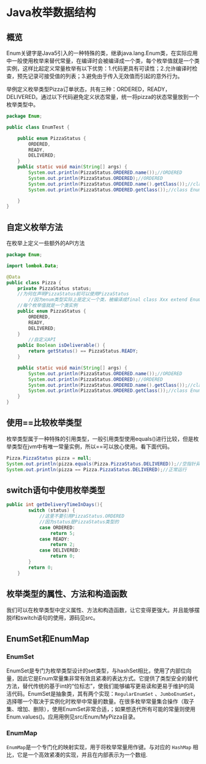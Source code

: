 # Java枚举数据结构

## 概览

Enum关键字是Java5引入的一种特殊的类，继承java.lang.Enum类，在实际应用中一般使用枚举来替代常量，在编译时会被编译成一个类，每个枚举值就是一个类实例，这样比起定义常量枚举有以下优势：1.代码更具有可读性；2.允许编译时检查，预先记录可接受值的列表；3.避免由于传入无效值而引起的意外行为。



举例定义枚举类型Pizza订单状态，共有三种：ORDERED，READY，DELIVERED。通过以下代码避免定义状态常量，统一将pizza的状态常量放到一个枚举类型中。

```java
package Enum;

public class EnumTest {

    public enum PizzaStatus {
        ORDERED,
        READY,
        DELIVERED;
    }
    public static void main(String[] args) {
        System.out.println(PizzaStatus.ORDERED.name());//ORDERED
        System.out.println(PizzaStatus.ORDERED);//ORDERED
        System.out.println(PizzaStatus.ORDERED.name().getClass());//class java.lang.String
        System.out.println(PizzaStatus.ORDERED.getClass());//class Enum.EnumTest$PizzaStatus

    }
}
```

## 自定义枚举方法

在枚举上定义一些额外的API方法

```java
package Enum;

import lombok.Data;

@Data
public class Pizza {
    private PizzaStatus status;
    //为何在声明PizzaStatus前可以使用PizzaStatus
		//因为enum类型实际上是定义一个类，被编译成final class Xxx extend Enum{}
    //每个枚举值就是一个类实例    
  	public enum PizzaStatus {
        ORDERED,
        READY,
        DELIVERED;
    }
		//自定义API
    public Boolean isDeliverable() {
        return getStatus() == PizzaStatus.READY;
    }

    public static void main(String[] args) {
        System.out.println(PizzaStatus.ORDERED.name());//ORDERED
        System.out.println(PizzaStatus.ORDERED);//ORDERED
        System.out.println(PizzaStatus.ORDERED.name().getClass());//class java.lang.String
        System.out.println(PizzaStatus.ORDERED.getClass());//class Enum.EnumTest$PizzaStatus
    }
}
```

## 使用==比较枚举类型

枚举类型属于一种特殊的引用类型，一般引用类型使用equals()进行比较，但是枚举类型在jvm中有唯一常量实例，所以==可以放心使用。看下面代码。

```java
Pizza.PizzaStatus pizza = null;
System.out.println(pizza.equals(Pizza.PizzaStatus.DELIVERED));//空指针异常
System.out.println(pizza == Pizza.PizzaStatus.DELIVERED);//正常运行
```

## switch语句中使用枚举类型

```java
public int getDeliveryTimeInDays(){
        switch (status) {
            //这里不要引用PizzaStatus.ORDERED
            //因为status是PizzaStatus类型的
            case ORDERED:
                return 5;
            case READY:
                return 2;
            case DELIVERED:
                return 0;
        }
        return 0;
    }
```

## 枚举类型的属性、方法和构造函数

我们可以在枚举类型中定义属性、方法和构造函数，让它变得更强大。并且能够摆脱if和switch语句的使用，源码见src。

## EnumSet和EnumMap

### EnumSet

EnumSet是专门为枚举类型设计的set类型，与hashSet相比，使用了内部位向量，因此它是Enum常量集非常有效且紧凑的表达方式。它提供了类型安全的替代方法，替代传统的基于int的“位标志”，使我们能够编写更易读和更易于维护的简洁代码。EnumSet是抽象类，其有两个实现：`RegularEnumSet` 、`JumboEnumSet`，选择哪一个取决于实例化时枚举中常量的数量。在很多枚举常量集合操作（取子集、增加、删除），使用EnumSet非常合适，；如果想迭代所有可能的常量则使用Enum.values()。应用用例见src/Enum/MyPizza目录。

### EnumMap

`EnumMap`是一个专门化的映射实现，用于将枚举常量用作键。与对应的 `HashMap` 相比，它是一个高效紧凑的实现，并且在内部表示为一个数组.